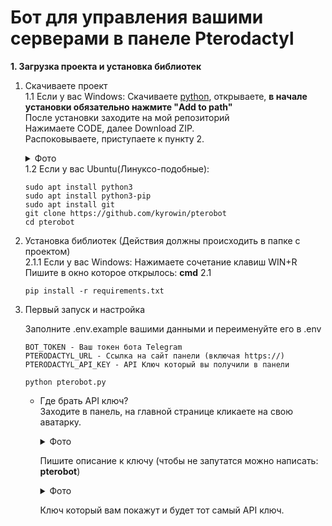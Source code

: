 # Бот для управления вашими серверами в панеле Pterodactyl

<b>1. Загрузка проекта и установка библиотек</b>
1. Скачиваете проект  
  1.1 Если у вас Windows:
   Скачиваете [python](https://www.python.org/downloads/), открываете, <b>в начале установки обязательно нажмите "Add to path"</b>  
   После установки заходите на мой репозиторий  
   Нажимаете CODE, далее Download ZIP.  
   Распоковываете, приступаете к пункту 2.
   <details>
   <summary>Фото</summary>

   ![image](https://github.com/user-attachments/assets/5461b229-ae18-4533-b6c8-d73100196f9a)

   </details>
   1.2 Если у вас Ubuntu(Линуксо-подобные):

   ```
   sudo apt install python3
   sudo apt install python3-pip
   sudo apt install git
   git clone https://github.com/kyrowin/pterobot
   cd pterobot
   ```
2. Установка библиотек
(Действия должны происходить в папке с проектом)   
  2.1.1 Если у вас Windows:
   Нажимаете сочетание клавиш WIN+R  
   Пишите в окно которое открылось: <b>cmd</b>
  2.1

   ```
   pip install -r requirements.txt
   ```
3. Первый запуск и настройка

   Заполните .env.example вашими данными и переименуйте его в .env
   ```
   BOT_TOKEN - Ваш токен бота Telegram
   PTERODACTYL_URL - Ссылка на сайт панели (включая https://)
   PTERODACTYL_API_KEY - API Ключ который вы получили в панели
   ```

   ```
   python pterobot.py
   ```
   
   - Где брать API ключ?  
   Заходите в панель, на главной странице кликаете на свою аватарку.
     <details>
     <summary>Фото</summary>
  
     ![image](https://github.com/user-attachments/assets/9ad2e272-9b13-4b6a-ae4f-dfe845ea5b0b)
  
     </details>
  
     Пишите описание к ключу (чтобы не запутатся можно написать: <b>pterobot</b>)
        <details>
     <summary>Фото</summary>
  
     ![image](https://github.com/user-attachments/assets/3d29e99d-27d3-46de-bef3-e97caf20c251)
  
  
     </details>
  
     Ключ который вам покажут и будет тот самый API ключ.
